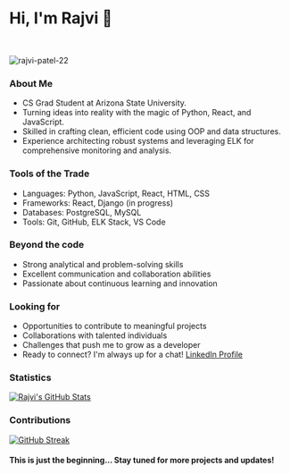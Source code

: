 # Hi, I'm Rajvi 👋
<br />

<p align="left"><img src="https://komarev.com/ghpvc/?username=rajvi-patel-22&label=Views&color=0e75b6&style=plastic" alt="rajvi-patel-22" /></p>

### About Me
- CS Grad Student at Arizona State University.
- Turning ideas into reality with the magic of Python, React, and JavaScript.
- Skilled in crafting clean, efficient code using OOP and data structures.
- Experience architecting robust systems and leveraging ELK for comprehensive monitoring and analysis.

### Tools of the Trade
- Languages: Python, JavaScript, React, HTML, CSS
- Frameworks: React, Django (in progress)
- Databases: PostgreSQL, MySQL
- Tools: Git, GitHub, ELK Stack, VS Code

### Beyond the code
- Strong analytical and problem-solving skills
- Excellent communication and collaboration abilities
- Passionate about continuous learning and innovation

### Looking for
- Opportunities to contribute to meaningful projects
- Collaborations with talented individuals
- Challenges that push me to grow as a developer
- Ready to connect? I'm always up for a chat! [LinkedIn Profile](https://www.linkedin.com/in/rajvi-patel-m)


[instagram]: https://instagram.com/lucikritz
[linkedin]: https://linkedin.com/in/krishal-shah

### Statistics

<a href="https://github.com/rajvi-patel-22/rajvi-patel-22">
    <img
         align="center"
         src="https://github-readme-stats.vercel.app/api?username=rajvi-patel-22&show_icons=true&hide_title=true&line_height=27&count_private=true&title_color=ffffff&text_color=c9cacc&icon_color=2bbc8a&bg_color=1d1f21"
         alt="Rajvi's GitHub Stats"
    />
</a>

### Contributions

[![GitHub Streak](https://github-readme-streak-stats.herokuapp.com?user=rajvi-patel-22&theme=dark)](https://git.io/streak-stats)

#### This is just the beginning... Stay tuned for more projects and updates!
